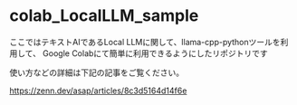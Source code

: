 # colab_LocalLLM_sample

ここではテキストAIであるLocal LLMに関して、llama-cpp-pythonツールを利用して、
Google Colabにて簡単に利用できるようにしたリポジトリです　

使い方などの詳細は下記の記事をご覧ください。

https://zenn.dev/asap/articles/8c3d5164d14f6e
